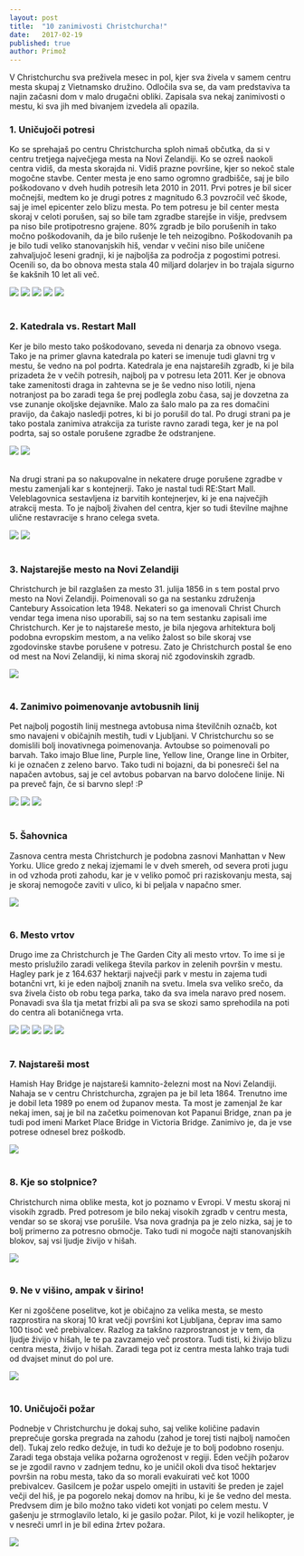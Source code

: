 ```yaml
---
layout: post
title:  "10 zanimivosti Christchurcha!"
date:   2017-02-19
published: true
author: Primož
---
```


<p class="intro"><span class="dropcap">V</span>
 Christchurchu sva preživela mesec in pol, kjer sva živela v samem centru mesta skupaj z Vietnamsko
družino. Odločila sva se, da vam predstaviva ta najin začasni dom v malo drugačni obliki. 
Zapisala sva nekaj zanimivosti o mestu, ki sva jih med bivanjem izvedela ali opazila. 
</p>

### 1. Uničujoči potresi

Ko se sprehajaš po centru Christchurcha sploh nimaš občutka, da si v centru tretjega največjega mesta 
na Novi Zelandiji. Ko se ozreš naokoli centra vidiš, da mesta skorajda ni. Vidiš prazne površine, kjer so nekoč stale mogočne stavbe. Center mesta je eno samo ogromno gradbišče, saj je bilo poškodovano v dveh hudih 
potresih leta 2010 in 2011. Prvi potres je bil sicer močnejši, medtem ko je drugi potres z
magnitudo 6.3 povzročil več škode, saj je imel epicenter zelo blizu mesta. 
Po tem potresu je bil center mesta skoraj v celoti porušen, saj so bile tam zgradbe starejše in višje, predvsem pa niso bile protipotresno grajene.
80% zgradb je bilo porušenih in tako močno poškodovanih, da je bilo rušenje le teh neizogibno.
Poškodovanih pa je bilo tudi veliko stanovanjskih hiš, vendar v večini niso bile uničene zahvaljujoč leseni 
gradnji, ki je najboljša za področja z pogostimi potresi. Ocenili so, da bo obnova mesta stala 40 miljard dolarjev in bo trajala sigurno še kakšnih 10 let ali več. 

<div class="photoset-grid" data-layout="23">
    <img src="/assets/images/14christchurch/rebuild02.jpg" data-title="Center mesta v gradnji." data-lightbox="gr1">
    <img src="/assets/images/14christchurch/rebuild03.jpg" data-title="Nekatere zgradbe še čakajo na rušenje, saj jih ni mogoče obnoviti." data-lightbox="gr1">
    <img src="/assets/images/14christchurch/rebuild01.jpg" data-title="Uničeno mesto poskušajo popestriti na različne načine." data-lightbox="gr1">
    <img src="/assets/images/14christchurch/rebuild05.jpg" data-title="Še ena popestritev mesta. Rastline nasajene na konstrukciji pred katedralo." data-lightbox="gr1">
    <img src="/assets/images/14christchurch/rebuild04.jpg" data-title="Povsod, kjer se odvija kakšno delo ob cesti, stoji ogromno stožcev. Varnost je na Novi Zelandiji na prvem mestu. :)" data-lightbox="gr1">
</div><br/>

### 2. Katedrala vs. Restart Mall

Ker je bilo mesto tako poškodovano, seveda ni denarja za obnovo vsega. Tako je na primer glavna katedrala
po kateri se imenuje tudi glavni trg v mestu, še vedno na pol podrta. Katedrala je ena najstareših 
zgradb, ki je bila prizadeta že v večih potresih, najbolj pa v potresu leta 2011. 
Ker je obnova take zamenitosti draga in zahtevna se je še vedno niso lotili, njena notranjost pa bo zaradi tega še prej podlegla zobu časa, saj je dovzetna za vse zunanje okoljske dejavnike. 
Malo za šalo malo pa za res domačini pravijo, da čakajo nasledji potres, ki bi jo porušil do tal. Po drugi strani pa je tako postala zanimiva atrakcija za turiste ravno zaradi tega, ker je na pol podrta, saj so ostale porušene zgradbe že odstranjene.

<div class="photoset-grid" data-layout="2">
    <img src="/assets/images/14christchurch/cathedral01.jpg" data-title="Katedrala pred potresom (Foto: Velvet Android)" data-lightbox="gr1">
    <img src="/assets/images/14christchurch/cathedral02.jpg" data-title="Katedrala danes" data-lightbox="gr1">
</div><br/>

Na drugi strani pa so nakupovalne in nekatere druge porušene zgradbe v mestu zamenjali kar s kontejnerji. 
Tako je nastal tudi RE:Start Mall. Veleblagovnica sestavljena iz barvitih kontejnerjev, 
ki je ena največjih atrakcij mesta. To je najbolj živahen del centra, kjer so tudi številne majhne ulične restavracije s hrano celega sveta.

<div class="photoset-grid" data-layout="2">
    <img src="/assets/images/14christchurch/restart01.jpg" data-title="Veleblagovnica v kontejnerjih." data-lightbox="gr1">
    <img src="/assets/images/14christchurch/restart02.jpg" data-title="" data-lightbox="gr1">
</div><br/>

### 3. Najstarejše mesto na Novi Zelandiji

Christchurch je bil razglašen za mesto 31. julija 1856 in s tem postal prvo mesto na Novi Zelandiji.
Poimenovali so ga na sestanku združenja Cantebury Assoication leta 1948. Nekateri so ga imenovali
Christ Church vendar tega imena niso uporabili, saj so na tem sestanku zapisali ime Christchurch.
Ker je to najstareše mesto, je bila njegova arhitektura bolj podobna evropskim mestom, a na veliko žalost so bile skoraj vse zgodovinske stavbe porušene v potresu. 
Zato je Christchurch postal še eno od mest na Novi Zelandiji, ki nima skoraj nič zgodovinskih zgradb.

<div class="photoset-grid" data-layout="1">
    <img src="/assets/images/14christchurch/before.jpg" data-title="Stare zgradbe pred potresom (Foto: rangefinder-cameras.com)" data-lightbox="gr1">
</div><br/>


### 4. Zanimivo poimenovanje avtobusnih linij

Pet najbolj pogostih linij mestnega avtobusa nima številčnih označb, kot smo navajeni v običajnih
mestih, tudi v Ljubljani. V Christchurchu so se domislili bolj inovativnega poimenovanja.
Avtoubse so poimenovali po barvah. Tako imajo Blue line, Purple line, 
Yellow line, Orange line in Orbiter, ki je označen z zeleno barvo. 
Tako tudi ni bojazni, da bi ponesreči šel na napačen avtobus, 
saj je cel avtobus pobarvan na barvo določene linije. Ni pa preveč fajn, če si barvno slep! :P

<div class="photoset-grid" data-layout="3">
    <img src="/assets/images/14christchurch/bus01.jpg" data-title="Purple line" data-lightbox="gr1">
    <img src="/assets/images/14christchurch/bus02.jpg" data-title="Blue line" data-lightbox="gr1">
    <img src="/assets/images/14christchurch/bus03.jpg" data-title="Yellow line" data-lightbox="gr1">
</div><br/>

### 5. Šahovnica

Zasnova centra mesta Christchurch je podobna zasnovi Manhattan v New Yorku. 
Ulice gredo z nekaj izjemami le v dveh smereh, od severa proti jugu in od vzhoda proti zahodu, 
kar je v veliko pomoč pri raziskovanju mesta, saj je skoraj nemogoče zaviti v ulico, 
ki bi peljala v napačno smer. 

<div class="photoset-grid" data-layout="1">
    <img src="/assets/images/14christchurch/sahovnica.jpg" data-title="Zemljevid centra mesta" data-lightbox="gr1">
</div><br/>

### 6. Mesto vrtov

Drugo ime za Christchurch je The Garden City ali mesto vrtov. To ime si je mesto prislužilo zaradi velikega števila parkov in zelenih površin v mestu. Hagley park je z 164.637 hektarji največji park v mestu in 
zajema tudi botančni vrt, ki je eden najbolj znanih na svetu. Imela sva veliko srečo, da sva živela čisto ob robu tega parka, tako da sva imela naravo pred nosem. Ponavadi sva šla tja metat frizbi ali pa sva se skozi samo sprehodila na poti do centra ali botaničnega vrta.

<div class="photoset-grid" data-layout="32">
    <img src="/assets/images/14christchurch/bothanic01.jpg" data-title="Botanični vrt" data-lightbox="gr1">
    <img src="/assets/images/14christchurch/bothanic02.jpg" data-title="Ana na mostu v botaničnem vrtu" data-lightbox="gr1">
    <img src="/assets/images/14christchurch/bothanic03.jpg" data-title="Botanični vrt" data-lightbox="gr1">
    <img src="/assets/images/14christchurch/park01.jpg" data-title="Praznična okrasitev parka - Primož je nahranil lačne jelenčke. Še dobro, da tukaj nimajo snega, da se na tleh najde kakšen ščep trave. :P" data-lightbox="gr1">
    <img src="/assets/images/14christchurch/park02.jpg" data-title="Okrasitev parka v prazničnem času - tako oni krasijo božična drevesa z XXXXL bunkami, ki še na drevo ne pridejo." data-lightbox="gr1">
</div><br/>

### 7. Najstareši most

Hamish Hay Bridge je najstareši kamnito-železni most na Novi Zelandiji. 
Nahaja se v centru Christchurcha, zgrajen pa je bil leta 1864. 
Trenutno ime je dobil leta 1989 po enem od županov mesta. Ta most je zamenjal že kar nekaj imen, saj je bil
na začetku poimenovan kot Papanui Bridge, znan pa je tudi pod imeni Market Place Bridge 
in Victoria Bridge. Zanimivo je, da je vse potrese odnesel brez poškodb. 

<div class="photoset-grid" data-layout="1">
    <img src="/assets/images/14christchurch/most.jpg" data-title="Hamish Hay Bridge" data-lightbox="gr1">
</div><br/>

### 8. Kje so stolpnice?

Christchurch nima oblike mesta, kot jo poznamo v Evropi. V mestu skoraj ni visokih zgradb. 
Pred potresom je bilo nekaj visokih zgradb v centru mesta, vendar so se skoraj vse porušile. 
Vsa nova gradnja pa je zelo nizka, saj je to bolj primerno za potresno območje. 
Tako tudi ni mogoče najti stanovanjskih blokov, saj vsi ljudje živijo v hišah.

<div class="photoset-grid" data-layout="1">
    <img src="/assets/images/14christchurch/houses.jpg" data-title="Tipično naselje v Christchurchu" data-lightbox="gr1">
</div><br/>

### 9. Ne v višino, ampak v širino!

Ker ni zgoščene poselitve, kot je običajno za velika mesta, se mesto razprostira na skoraj 10 krat 
večji površini kot Ljubljana, čeprav ima samo 100 tisoč več prebivalcev. Razlog za takšno razprostranost
je v tem, da ljudje živijo v hišah, le te pa zavzamejo več prostora. Tudi tisti, ki živijo blizu centra mesta, živijo v hišah. Zaradi tega pot iz centra mesta lahko traja tudi od dvajset minut do pol ure.

<div class="photoset-grid" data-layout="1">
    <img src="/assets/images/14christchurch/chchhil.jpg" data-title="Pogled na mesto iz višine" data-lightbox="gr1">
</div><br/> 

### 10. Uničujoči požar

Podnebje v Christchurchu je dokaj suho, saj velike količine padavin preprečuje gorska 
pregrada na zahodu (zahod je torej tisti najbolj namočen del). Tukaj zelo redko dežuje, in tudi ko dežuje je to bolj podobno rosenju. 
Zaradi tega obstaja velika požarna ogroženost v regiji. 
Eden večjih požarov se je zgodil ravno v zadnjem tednu, ko je uničil okoli dva tisoč hektarjev
površin na robu mesta, tako da so morali evakuirati več kot 1000 prebivalcev.
Gasilcem je požar uspelo omejiti in ustaviti še preden je zajel večji del hiš, je pa 
pogorelo nekaj domov na hribu, ki je še vedno del mesta. 
Predvsem dim je bilo možno tako videti kot vonjati po celem mestu.
V gašenju je strmoglavilo letalo, ki je gasilo požar. Pilot, ki je vozil helikopter, je v nesreči umrl in je bil edina žrtev požara.  

<div class="photoset-grid" data-layout="1">
    <img src="/assets/images/14christchurch/fire.jpg" data-title="Požar v Christchurchu (Foto: Mark Hannah)" data-lightbox="gr1">
</div><br/>